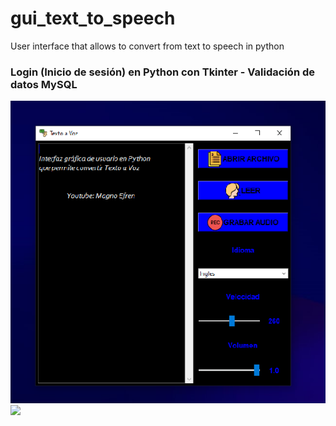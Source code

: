 # gui_text_to_speech
User interface that allows to convert from text to speech in python

### Login (Inicio de sesión) en Python con Tkinter - Validación de datos MySQL
![1](https://github.com/MagnoEfren/gui_text_to_speech/blob/main/GUI%20Text%20to%20Speech/Screen01.png)  
<a href="https://youtube.com/magnoefren" target="_blank">
<img src="https://img.shields.io/badge/YouTube-FF0000?style=for-the-badge&logo=youtube&logoColor=black" target="_blank"> 
